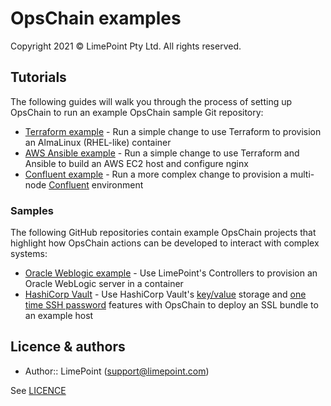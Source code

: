 # OpsChain examples

Copyright 2021 © LimePoint Pty Ltd. All rights reserved.

## Tutorials

The following guides will walk you through the process of setting up OpsChain to run an example OpsChain sample Git repository:

- [Terraform example](running_a_simple_terraform_change.md) - Run a simple change to use Terraform to provision an AlmaLinux (RHEL-like) container
- [AWS Ansible example](running_an_aws_ansible_change.md) - Run a simple change to use Terraform and Ansible to build an AWS EC2 host and configure nginx
- [Confluent example](running_a_complex_change.md) - Run a more complex change to provision a multi-node [Confluent](https://www.confluent.io) environment

### Samples

The following GitHub repositories contain example OpsChain projects that highlight how OpsChain actions can be developed to interact with complex systems:

- [Oracle Weblogic example](https://github.com/LimePoint/opschain-examples-weblogic) - Use LimePoint's Controllers to provision an Oracle WebLogic server in a container
- [HashiCorp Vault](https://github.com/LimePoint/opschain-examples-vault) - Use HashiCorp Vault's [key/value](https://learn.hashicorp.com/tutorials/vault/static-secrets?in=vault/secrets-management) storage and [one time SSH password](https://learn.hashicorp.com/tutorials/vault/ssh-otp?in=vault/secrets-management) features with OpsChain to deploy an SSL bundle to an example host

## Licence & authors

- Author:: LimePoint (support@limepoint.com)

See [LICENCE](/LICENCE.md)
